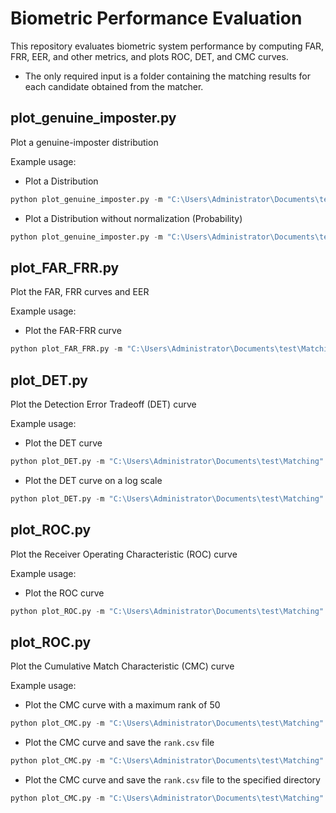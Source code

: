 # <div align="left">Biometric Performance Evaluation</div>

This repository evaluates biometric system performance by computing FAR, FRR, EER, and other metrics, and plots ROC, DET, and CMC curves. 

* The only required input is a folder containing the matching results for each candidate obtained from the matcher.

## <div align="left">**plot_genuine_imposter.py**</div>

Plot a genuine-imposter distribution

Example usage:
* Plot a Distribution
```python
python plot_genuine_imposter.py -m "C:\Users\Administrator\Documents\test\Matching"
```

* Plot a Distribution without normalization (Probability)
```python
python plot_genuine_imposter.py -m "C:\Users\Administrator\Documents\test\Matching" -norm 0
```

## <div align="left">**plot_FAR_FRR.py**</div>

Plot the FAR, FRR curves and EER

Example usage:
* Plot the FAR-FRR curve
```python
python plot_FAR_FRR.py -m "C:\Users\Administrator\Documents\test\Matching"
```

## <div align="left">**plot_DET.py**</div>

Plot the Detection Error Tradeoff (DET) curve

Example usage:
* Plot the DET curve 
```python
python plot_DET.py -m "C:\Users\Administrator\Documents\test\Matching" -log 0
```

* Plot the DET curve on a log scale
```python
python plot_DET.py -m "C:\Users\Administrator\Documents\test\Matching"
```

## <div align="left">**plot_ROC.py**</div>

Plot the Receiver Operating Characteristic (ROC) curve

Example usage:
* Plot the ROC curve 
```python
python plot_ROC.py -m "C:\Users\Administrator\Documents\test\Matching"
```

## <div align="left">**plot_ROC.py**</div>

Plot the Cumulative Match Characteristic (CMC) curve

Example usage:
* Plot the CMC curve with a maximum rank of 50
```python
python plot_CMC.py -m "C:\Users\Administrator\Documents\test\Matching" -maxr 50
```

* Plot the CMC curve and save the <code>rank.csv</code> file
```python
python plot_CMC.py -m "C:\Users\Administrator\Documents\test\Matching" -save 1
```

* Plot the CMC curve and save the <code>rank.csv</code> file to the specified directory
```python
python plot_CMC.py -m "C:\Users\Administrator\Documents\test\Matching" -save 1 -o "../output_file/algorithm1"
```
